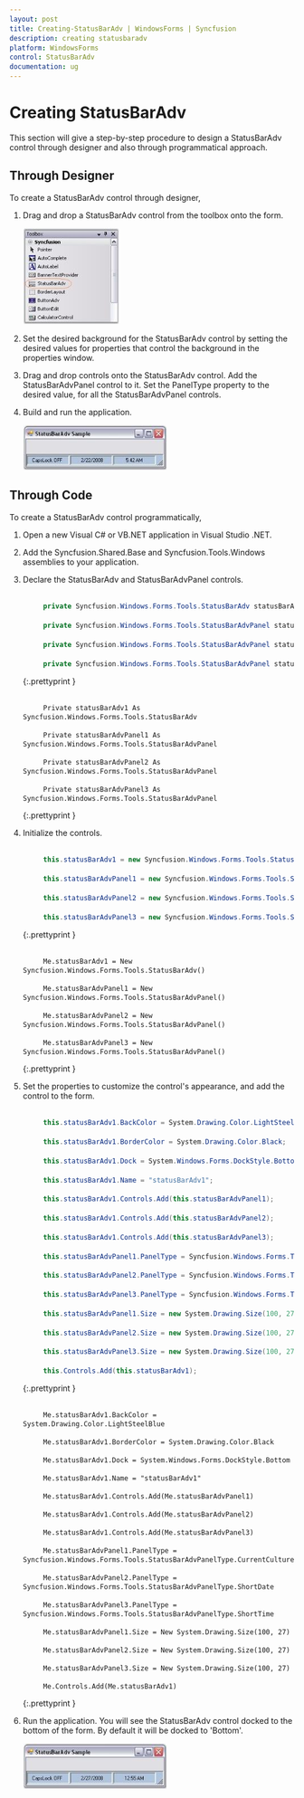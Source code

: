```yaml
---
layout: post
title: Creating-StatusBarAdv | WindowsForms | Syncfusion
description: creating statusbaradv
platform: WindowsForms
control: StatusBarAdv
documentation: ug
---
```


# Creating StatusBarAdv

This section will give a step-by-step procedure to design a StatusBarAdv control through designer and also through programmatical approach.

## Through Designer

To create a StatusBarAdv control through designer,

1. Drag and drop a StatusBarAdv control from the toolbox onto the form.

   ![](Overview_images/Overview_img60.jpeg) 



2. Set the desired background for the StatusBarAdv control by setting the desired values for properties that control the background in the properties window.
3. Drag and drop controls onto the StatusBarAdv control. Add the StatusBarAdvPanel control to it. Set the PanelType property to the desired value, for all the StatusBarAdvPanel controls.
4. Build and run the application.

   ![](Overview_images/Overview_img61.jpeg) 
   
   
## Through Code

To create a StatusBarAdv control programmatically,

1. Open a new Visual C# or VB.NET application in Visual Studio .NET.
2. Add the Syncfusion.Shared.Base and Syncfusion.Tools.Windows assemblies to your application.
3. Declare the StatusBarAdv and StatusBarAdvPanel controls.

   ~~~ cs

        private Syncfusion.Windows.Forms.Tools.StatusBarAdv statusBarAdv1;

		private Syncfusion.Windows.Forms.Tools.StatusBarAdvPanel statusBarAdvPanel1;

		private Syncfusion.Windows.Forms.Tools.StatusBarAdvPanel statusBarAdvPanel2;

		private Syncfusion.Windows.Forms.Tools.StatusBarAdvPanel statusBarAdvPanel3;

   ~~~
   {:.prettyprint }

   ~~~ vbnet

        Private statusBarAdv1 As Syncfusion.Windows.Forms.Tools.StatusBarAdv

		Private statusBarAdvPanel1 As Syncfusion.Windows.Forms.Tools.StatusBarAdvPanel

		Private statusBarAdvPanel2 As Syncfusion.Windows.Forms.Tools.StatusBarAdvPanel

		Private statusBarAdvPanel3 As Syncfusion.Windows.Forms.Tools.StatusBarAdvPanel

   ~~~
   {:.prettyprint }

4. Initialize the controls.

   ~~~ cs

        this.statusBarAdv1 = new Syncfusion.Windows.Forms.Tools.StatusBarAdv();

		this.statusBarAdvPanel1 = new Syncfusion.Windows.Forms.Tools.StatusBarAdvPanel();

		this.statusBarAdvPanel2 = new Syncfusion.Windows.Forms.Tools.StatusBarAdvPanel();

		this.statusBarAdvPanel3 = new Syncfusion.Windows.Forms.Tools.StatusBarAdvPanel();

   ~~~
   {:.prettyprint }

   ~~~ vbnet

        Me.statusBarAdv1 = New Syncfusion.Windows.Forms.Tools.StatusBarAdv() 

		Me.statusBarAdvPanel1 = New Syncfusion.Windows.Forms.Tools.StatusBarAdvPanel() 

		Me.statusBarAdvPanel2 = New Syncfusion.Windows.Forms.Tools.StatusBarAdvPanel() 

		Me.statusBarAdvPanel3 = New Syncfusion.Windows.Forms.Tools.StatusBarAdvPanel() 

   ~~~
   {:.prettyprint }

5. Set the properties to customize the control's appearance, and add the control to the form.

   ~~~ cs

        this.statusBarAdv1.BackColor = System.Drawing.Color.LightSteelBlue;

		this.statusBarAdv1.BorderColor = System.Drawing.Color.Black;

		this.statusBarAdv1.Dock = System.Windows.Forms.DockStyle.Bottom;

		this.statusBarAdv1.Name = "statusBarAdv1";

		this.statusBarAdv1.Controls.Add(this.statusBarAdvPanel1);

		this.statusBarAdv1.Controls.Add(this.statusBarAdvPanel2);

		this.statusBarAdv1.Controls.Add(this.statusBarAdvPanel3);

		this.statusBarAdvPanel1.PanelType = Syncfusion.Windows.Forms.Tools.StatusBarAdvPanelType.CurrentCulture;

		this.statusBarAdvPanel2.PanelType = Syncfusion.Windows.Forms.Tools.StatusBarAdvPanelType.ShortDate;

		this.statusBarAdvPanel3.PanelType = Syncfusion.Windows.Forms.Tools.StatusBarAdvPanelType.ShortTime;

		this.statusBarAdvPanel1.Size = new System.Drawing.Size(100, 27);

		this.statusBarAdvPanel2.Size = new System.Drawing.Size(100, 27);

		this.statusBarAdvPanel3.Size = new System.Drawing.Size(100, 27);

		this.Controls.Add(this.statusBarAdv1);

   ~~~
   {:.prettyprint }

   ~~~ vbnet

        Me.statusBarAdv1.BackColor = System.Drawing.Color.LightSteelBlue

		Me.statusBarAdv1.BorderColor = System.Drawing.Color.Black

		Me.statusBarAdv1.Dock = System.Windows.Forms.DockStyle.Bottom

		Me.statusBarAdv1.Name = "statusBarAdv1"

		Me.statusBarAdv1.Controls.Add(Me.statusBarAdvPanel1)

		Me.statusBarAdv1.Controls.Add(Me.statusBarAdvPanel2)

		Me.statusBarAdv1.Controls.Add(Me.statusBarAdvPanel3)

		Me.statusBarAdvPanel1.PanelType = Syncfusion.Windows.Forms.Tools.StatusBarAdvPanelType.CurrentCulture

		Me.statusBarAdvPanel2.PanelType = Syncfusion.Windows.Forms.Tools.StatusBarAdvPanelType.ShortDate

		Me.statusBarAdvPanel3.PanelType = Syncfusion.Windows.Forms.Tools.StatusBarAdvPanelType.ShortTime

		Me.statusBarAdvPanel1.Size = New System.Drawing.Size(100, 27)

		Me.statusBarAdvPanel2.Size = New System.Drawing.Size(100, 27)

		Me.statusBarAdvPanel3.Size = New System.Drawing.Size(100, 27)

		Me.Controls.Add(Me.statusBarAdv1)

   ~~~
   {:.prettyprint }

6. Run the application. You will see the StatusBarAdv control docked to the bottom of the form. By default it will be docked to 'Bottom'.

   ![](Overview_images/Overview_img62.jpeg) 